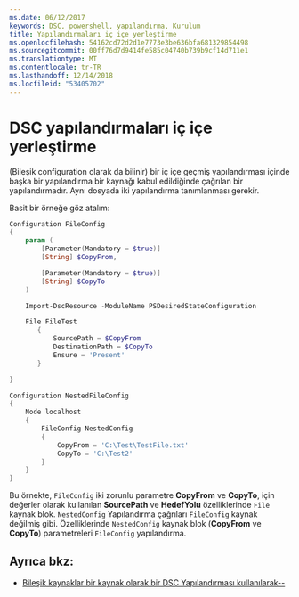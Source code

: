 ```yaml
---
ms.date: 06/12/2017
keywords: DSC, powershell, yapılandırma, Kurulum
title: Yapılandırmaları iç içe yerleştirme
ms.openlocfilehash: 54162cd72d2d1e7773e3be636bfa681329854498
ms.sourcegitcommit: 00ff76d7d9414fe585c04740b739b9cf14d711e1
ms.translationtype: MT
ms.contentlocale: tr-TR
ms.lasthandoff: 12/14/2018
ms.locfileid: "53405702"
---
```

# <a name="nesting-dsc-configurations"></a>DSC yapılandırmaları iç içe yerleştirme

(Bileşik configuration olarak da bilinir) bir iç içe geçmiş yapılandırması içinde başka bir yapılandırma bir kaynağı kabul edildiğinde çağrılan bir yapılandırmadır.
Aynı dosyada iki yapılandırma tanımlanması gerekir.

Basit bir örneğe göz atalım:

```powershell
Configuration FileConfig
{
    param (
        [Parameter(Mandatory = $true)]
        [String] $CopyFrom,

        [Parameter(Mandatory = $true)]
        [String] $CopyTo
    )

    Import-DscResource -ModuleName PSDesiredStateConfiguration

    File FileTest
       {
           SourcePath = $CopyFrom
           DestinationPath = $CopyTo
           Ensure = 'Present'
       }

}

Configuration NestedFileConfig
{
    Node localhost
    {
        FileConfig NestedConfig
        {
            CopyFrom = 'C:\Test\TestFile.txt'
            CopyTo = 'C:\Test2'
        }
    }
}
```

Bu örnekte, `FileConfig` iki zorunlu parametre **CopyFrom** ve **CopyTo**, için değerler olarak kullanılan **SourcePath** ve  **HedefYolu** özelliklerinde `File` kaynak blok.
`NestedConfig` Yapılandırma çağrıları `FileConfig` kaynak değilmiş gibi.
Özelliklerinde `NestedConfig` kaynak blok (**CopyFrom** ve **CopyTo**) parametreleri `FileConfig` yapılandırma.

## <a name="see-also"></a>Ayrıca bkz:

- [Bileşik kaynaklar bir kaynak olarak bir DSC Yapılandırması kullanılarak--](../resources/authoringResourceComposite.md)
